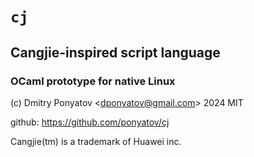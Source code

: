 #  `cj`
##  Cangjie-inspired script language
### OCaml prototype for native Linux

(c) Dmitry Ponyatov <<dponyatov@gmail.com>> 2024 MIT

github: https://github.com/ponyatov/cj

Cangjie(tm) is a trademark of Huawei inc.
